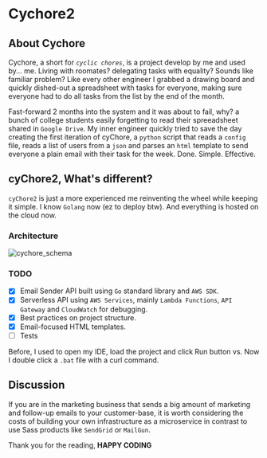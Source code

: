 # Cychore2
## About Cychore
Cychore, a short for *`cyclic chores`*, is a project develop by me and used by... me. Living with roomates? delegating tasks with equality? Sounds like familiar problem? Like every other engineer I grabbed a drawing board and quickly dished-out a spreadsheet with tasks for everyone, making sure everyone had to do all tasks from the list by the end of the month. 

Fast-forward 2 months into the system and it was about to fail, why? a bunch of college students easily forgetting to read their spreeadsheet shared in `Google Drive`. My inner engineer quickly tried to save the day creating the first iteration of cyChore, a `python` script that reads a `config` file, reads a list of users from a `json` and parses an `html` template to send everyone a plain email with their task for the week. Done. Simple. Effective.

## cyChore2, What's different?
`cyChore2` is just a more experienced me reinventing the wheel while keeping it simple. I know `Golang` now (ez to deploy btw). And everything is hosted on the cloud now.
### Architecture
![cychore_schema](https://github.com/user-attachments/assets/3ab70952-544a-4b6e-ac43-6db3a92ff540)

### TODO
- [x] Email Sender API built using `Go` standard library and `AWS SDK`.
- [x] Serverless API using `AWS Services`, mainly `Lambda Functions`, `API Gateway` and `CloudWatch` for debugging.
- [x] Best practices on project structure.
- [x] Email-focused HTML templates.
- [ ] Tests

Before, I used to open my IDE, load the project and click Run button vs. Now I double click a `.bat` file with a curl command.

## Discussion
If you are in the marketing business that sends a big amount of marketing and follow-up emails to your customer-base, it is worth considering the costs of building your own infrastructure as a microservice in contrast to use Sass products like `SendGrid` or `MailGun`.


 Thank you for the reading, **HAPPY CODING**
 
